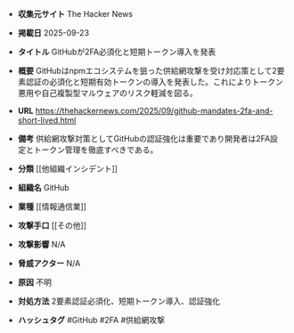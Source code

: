 - **収集元サイト**
The Hacker News

- **掲載日**
2025-09-23

- **タイトル**
GitHubが2FA必須化と短期トークン導入を発表

- **概要**
GitHubはnpmエコシステムを狙った供給網攻撃を受け対応策として2要素認証の必須化と短期有効トークンの導入を発表した。これによりトークン悪用や自己複製型マルウェアのリスク軽減を図る。

- **URL**
https://thehackernews.com/2025/09/github-mandates-2fa-and-short-lived.html

- **備考**
供給網攻撃対策としてGitHubの認証強化は重要であり開発者は2FA設定とトークン管理を徹底すべきである。

- **分類**
[[他組織インシデント]]

- **組織名**
GitHub

- **業種**
[[情報通信業]]

- **攻撃手口**
[[その他]]

- **攻撃影響**
N/A

- **脅威アクター**
N/A

- **原因**
不明

- **対処方法**
2要素認証必須化、短期トークン導入、認証強化

- **ハッシュタグ**
#GitHub #2FA #供給網攻撃
